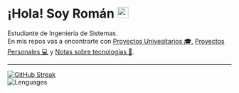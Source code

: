 # ¡Hola! Soy Román <img src="https://media.giphy.com/media/hvRJCLFzcasrR4ia7z/giphy.gif" width="25px">  
Estudiante de Ingeniería de Sistemas.  
En mis repos vas a encontrarte con [Proyectos Univesitarios 🎓](https://github.com/stars/RomanLupiano/lists/proyectos-univesitarios), [Proyectos Personales 💻](https://github.com/stars/RomanLupiano/lists/proyectos-personales) y [Notas sobre tecnologías 📝](https://github.com/stars/RomanLupiano/lists/notas-sobre-tecnologías).

---
[![GitHub Streak](https://streak-stats.demolab.com?user=RomanLupiano&theme=radical)](https://git.io/streak-stats)  
![Lenguages](https://github-profile-summary-cards.vercel.app/api/cards/most-commit-language?username=RomanLupiano&theme=radical)
